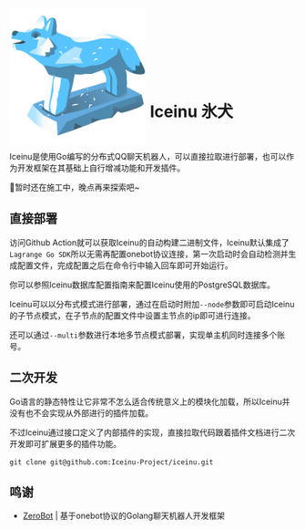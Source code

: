 # <img src="./static/img/icedog.png" alt="logo" style="height: 6vh; position: relative; top: 1.2vh; max-width: 100%;"> Iceinu 氷犬

![Go Badge](https://img.shields.io/badge/Go-1.22%2B-cyan?logo=go)

Iceinu是使用Go编写的分布式QQ聊天机器人，可以直接拉取进行部署，也可以作为开发框架在其基础上自行增减功能和开发插件。

🚧暂时还在施工中，晚点再来探索吧~

## 直接部署

访问Github Action就可以获取Iceinu的自动构建二进制文件，Iceinu默认集成了`Lagrange Go SDK`所以无需再配置onebot协议连接，第一次启动时会自动检测并生成配置文件，完成配置之后在命令行中输入回车即可开始运行。

你可以参照Iceinu数据库配置指南来配置Iceinu使用的PostgreSQL数据库。

Iceinu可以以分布式模式进行部署，通过在启动时附加`--node`参数即可启动Iceinu的子节点模式，在子节点的配置文件中设置主节点的ip即可进行连接。

还可以通过`--multi`参数进行本地多节点模式部署，实现单主机同时连接多个账号。

## 二次开发

Go语言的静态特性让它非常不怎么适合传统意义上的模块化加载，所以Iceinu并没有也不会实现从外部进行的插件加载。

不过Iceinu通过接口定义了内部插件的实现，直接拉取代码跟着插件文档进行二次开发即可扩展更多的插件功能。

```shell
git clone git@github.com:Iceinu-Project/iceinu.git
```

## 鸣谢

- [ZeroBot](https://github.com/wdvxdr1123/ZeroBot) | 基于onebot协议的Golang聊天机器人开发框架